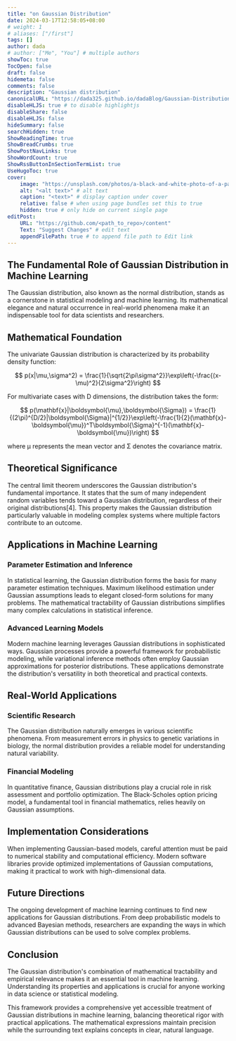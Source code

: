 ```yaml
---
title: "on Gaussian Distribution"
date: 2024-03-17T12:58:05+08:00
# weight: 1
# aliases: ["/first"]
tags: []
author: dada
# author: ["Me", "You"] # multiple authors
showToc: true
TocOpen: false
draft: false
hidemeta: false
comments: false
description: "Gaussian distribution"
canonicalURL: "https://dada325.github.io/dadaBlog/Gaussian-Distribution"
disableHLJS: true # to disable highlightjs
disableShare: false
disableHLJS: false
hideSummary: false
searchHidden: true
ShowReadingTime: true
ShowBreadCrumbs: true
ShowPostNavLinks: true
ShowWordCount: true
ShowRssButtonInSectionTermList: true
UseHugoToc: true
cover:
    image: "https://unsplash.com/photos/a-black-and-white-photo-of-a-pattern-4cBVro7SHLs" # image path/url
    alt: "<alt text>" # alt text
    caption: "<text>" # display caption under cover
    relative: false # when using page bundles set this to true
    hidden: true # only hide on current single page
editPost:
    URL: "https://github.com/<path_to_repo>/content"
    Text: "Suggest Changes" # edit text
    appendFilePath: true # to append file path to Edit link
---
```


## The Fundamental Role of Gaussian Distribution in Machine Learning

The Gaussian distribution, also known as the normal distribution, stands as a cornerstone in statistical modeling and machine learning. Its mathematical elegance and natural occurrence in real-world phenomena make it an indispensable tool for data scientists and researchers.

## Mathematical Foundation

The univariate Gaussian distribution is characterized by its probability density function:

$$ p(x|\mu,\sigma^2) = \frac{1}{\sqrt{2\pi\sigma^2}}\exp\left(-\frac{(x-\mu)^2}{2\sigma^2}\right) $$

For multivariate cases with D dimensions, the distribution takes the form:

$$ p(\mathbf{x}|\boldsymbol{\mu},\boldsymbol{\Sigma}) = \frac{1}{(2\pi)^{D/2}|\boldsymbol{\Sigma}|^{1/2}}\exp\left(-\frac{1}{2}(\mathbf{x}-\boldsymbol{\mu})^T\boldsymbol{\Sigma}^{-1}(\mathbf{x}-\boldsymbol{\mu})\right) $$

where μ represents the mean vector and Σ denotes the covariance matrix.

## Theoretical Significance

The central limit theorem underscores the Gaussian distribution's fundamental importance. It states that the sum of many independent random variables tends toward a Gaussian distribution, regardless of their original distributions[4]. This property makes the Gaussian distribution particularly valuable in modeling complex systems where multiple factors contribute to an outcome.

## Applications in Machine Learning

### Parameter Estimation and Inference

In statistical learning, the Gaussian distribution forms the basis for many parameter estimation techniques. Maximum likelihood estimation under Gaussian assumptions leads to elegant closed-form solutions for many problems. The mathematical tractability of Gaussian distributions simplifies many complex calculations in statistical inference.

### Advanced Learning Models

Modern machine learning leverages Gaussian distributions in sophisticated ways. Gaussian processes provide a powerful framework for probabilistic modeling, while variational inference methods often employ Gaussian approximations for posterior distributions. These applications demonstrate the distribution's versatility in both theoretical and practical contexts.

## Real-World Applications

### Scientific Research

The Gaussian distribution naturally emerges in various scientific phenomena. From measurement errors in physics to genetic variations in biology, the normal distribution provides a reliable model for understanding natural variability.

### Financial Modeling

In quantitative finance, Gaussian distributions play a crucial role in risk assessment and portfolio optimization. The Black-Scholes option pricing model, a fundamental tool in financial mathematics, relies heavily on Gaussian assumptions.

## Implementation Considerations

When implementing Gaussian-based models, careful attention must be paid to numerical stability and computational efficiency. Modern software libraries provide optimized implementations of Gaussian computations, making it practical to work with high-dimensional data.

## Future Directions

The ongoing development of machine learning continues to find new applications for Gaussian distributions. From deep probabilistic models to advanced Bayesian methods, researchers are expanding the ways in which Gaussian distributions can be used to solve complex problems.

## Conclusion

The Gaussian distribution's combination of mathematical tractability and empirical relevance makes it an essential tool in machine learning. Understanding its properties and applications is crucial for anyone working in data science or statistical modeling.

This framework provides a comprehensive yet accessible treatment of Gaussian distributions in machine learning, balancing theoretical rigor with practical applications. The mathematical expressions maintain precision while the surrounding text explains concepts in clear, natural language.
